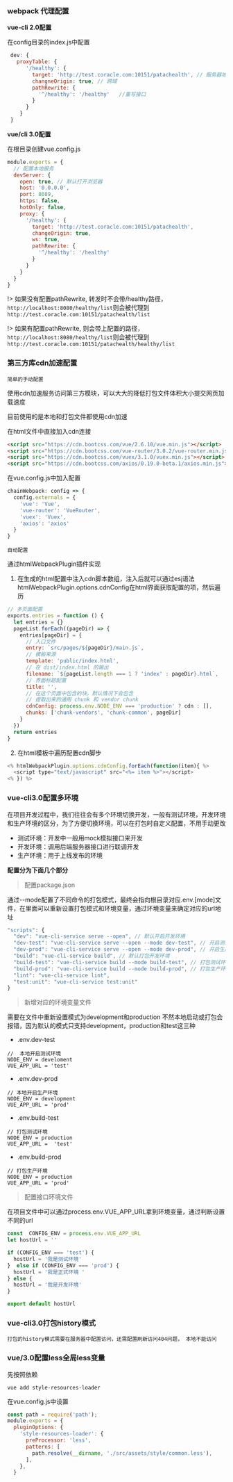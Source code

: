 ### webpack 代理配置

**vue-cli 2.0配置**

在config目录的index.js中配置

```js
 dev: {
   proxyTable: {
      '/healthy': {
        target: 'http://test.coracle.com:10151/patachealth', // 服务器地址
        changneOrigin: true, // 跨域
        pathRewrite: {
          '^/healthy': '/healthy'   //重写接口
        }
      }
    }
 }
```

**vue/cli 3.0配置**

在根目录创建vue.config.js
```js
module.exports = {
  // 配置本地服务
  devServer: {
    open: true, // 默认打开浏览器
    host: '0.0.0.0',
    port: 8089,
    https: false,
    hotOnly: false,
    proxy: {
      '/healthy': {
        target: 'http://test.coracle.com:10151/patachealth',
        changeOrigin: true,
        ws: true,
        pathRewrite: {
          '^/healthy': '/healthy'
        }
      }
    }
  }
}
```

!> 如果没有配置pathRewrite, 转发时不会带/healthy路径，`http://localhost:8080/healthy/list`则会被代理到`http://test.coracle.com:10151/patachealth/list`

!> 如果有配置pathRewrite, 则会带上配置的路径，`http://localhost:8080/healthy/list`则会被代理到`http://test.coracle.com:10151/patachealth/healthy/list`


### 第三方库cdn加速配置

`简单的手动配置`

使用cdn加速服务访问第三方模块，可以大大的降低打包文件体积大小提交网页加载速度

目前使用的是本地和打包文件都使用cdn加速

在html文件中直接加入cdn连接

```html
<script src="https://cdn.bootcss.com/vue/2.6.10/vue.min.js"></script>
<script src="https://cdn.bootcss.com/vue-router/3.0.2/vue-router.min.js"></script>
<script src="https://cdn.bootcss.com/vuex/3.1.0/vuex.min.js"></script>
<script src="https://cdn.bootcss.com/axios/0.19.0-beta.1/axios.min.js"></script>
```

在vue.config.js中加入配置
```js
chainWebpack: config => {
  config.externals = {
    'vue': 'Vue',
    'vue-router': 'VueRouter',
    'vuex': 'Vuex',
    'axios': 'axios'
  }
}
```

`自动配置`

通过htmlWebpackPlugin插件实现

1. 在生成的html配置中注入cdn脚本数组，注入后就可以通过esj语法htmlWebpackPlugin.options.cdnConfig在html界面获取配置的项，然后遍历

```js
// 多页面配置
exports.entries = function () {
  let entries = {}
  pageList.forEach((pageDir) => {
    entries[pageDir] = {
      // 入口文件
      entry: `src/pages/${pageDir}/main.js`,
      // 模板来源
      template: 'public/index.html',
      // 在 dist/index.html 的输出
      filename: `${pageList.length === 1 ? 'index' : pageDir}.html`,
      // 界面标题配置
      title: '',
      // 在这个页面中包含的块，默认情况下会包含
      // 提取出来的通用 chunk 和 vendor chunk
      cdnConfig: process.env.NODE_ENV === 'production' ? cdn : [],
      chunks: ['chunk-vendors', 'chunk-common', pageDir]
    }
  })
  return entries
}
```

2. 在html模板中遍历配置cdn脚步

```js
<% htmlWebpackPlugin.options.cdnConfig.forEach(function(item){ %>
  <script type="text/javascript" src="<%= item %>"></script>
<% }) %>
```

### vue-cli3.0配置多环境

在项目开发过程中，我们往往会有多个环境切换开发，一般有测试环境，开发环境和生产环境的区分，为了方便切换环境，可以在打包时自定义配置，不用手动更改

+ 测试环境：开发中一般用mock模拟接口来开发
+ 开发环境：调用后端服务器接口进行联调开发
+ 生产环境：用于上线发布的环境

**配置分为下面几个部分**

> 配置package.json

通过--mode配置了不同命令的打包模式，最终会指向根目录对应.env.[mode]文件，在里面可以重新设置打包模式和环境变量，通过环境变量来确定对应的url地址

```js
"scripts": {
  "dev": "vue-cli-service serve --open", // 默认开启开发环境
  "dev-test": "vue-cli-service serve --open --mode dev-test", // 开启测试环境
  "dev-prod": "vue-cli-service serve --open --mode dev-prod", // 开启生产环境
  "build": "vue-cli-service build", // 默认打包开发环境
  "build-test": "vue-cli-service build --mode build-test", // 打包测试环境
  "build-prod": "vue-cli-service build --mode build-prod", // 打包生产环境
  "lint": "vue-cli-service lint",
  "test:unit": "vue-cli-service test:unit"
}
```

> 新增对应的环境变量文件

需要在文件中重新设置模式为development和production 不然本地启动或打包会报错，因为默认的模式只支持development，production和test这三种

+ .env.dev-test 

```
//  本地开启测试环境
NODE_ENV = develoment
VUE_APP_URL = 'test'
```
+ .env.dev-prod

```
// 本地开启生产环境
NODE_ENV = development
VUE_APP_URL = 'prod'
```

+ .env.build-test

```
// 打包测试环境
NODE_ENV = production
VUE_APP_URL =  'test'
```

+ .env.build-prod

```
// 打包生产环境
NODE_ENV = production
VUE_APP_URL = 'prod'
```

> 配置接口环境文件

在项目文件中可以通过process.env.VUE_APP_URL拿到环境变量，通过判断设置不同的url

```js
const  CONFIG_ENV = process.env.VUE_APP_URL
let hostUrl = ''

if (CONFIG_ENV === 'test') {
  hostUrl = '我是测试环境'
}  else if (CONFIG_ENV === 'prod') {
  hostUrl = '我是正式环境 '
} else {
  hostUrl = '我是开发环境'
}

export default hostUrl
```

### vue-cli3.0打包history模式

```
打包的history模式需要在服务器中配置访问，还需配置刷新访问404问题， 本地不能访问
```

### vue/3.0配置less全局less变量

先按照依赖

```
vue add style-resources-loader
```

在vue.config.js中设置

```js
const path = require('path');
module.exports = {
  pluginOptions: {
    'style-resources-loader': {
      preProcessor: 'less',
      patterns: [
        path.resolve(__dirname, './src/assets/style/common.less'),
      ],
    },
  }
```
